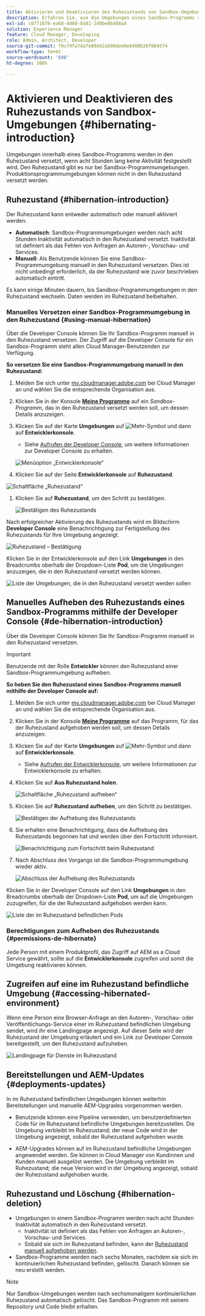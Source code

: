 ```yaml
---
title: Aktivieren und Deaktivieren des Ruhezustands von Sandbox-Umgebungen
description: Erfahren Sie, wie die Umgebungen eines Sandbox-Programms automatisch in einen Ruhezustand versetzt werden und wie Sie den Ruhezustand wieder aufheben können.
exl-id: c0771078-ea68-4d0d-8d41-2d9be86408a4
solution: Experience Manager
feature: Cloud Manager, Developing
role: Admin, Architect, Developer
source-git-commit: f0cf9fa7da7e89d42ab90dee0e8400b26f004574
workflow-type: tm+mt
source-wordcount: '698'
ht-degree: 100%

---
```



# Aktivieren und Deaktivieren des Ruhezustands von Sandbox-Umgebungen {#hibernating-introduction}

Umgebungen innerhalb eines Sandbox-Programms werden in den Ruhezustand versetzt, wenn acht Stunden lang keine Aktivität festgestellt wird. Den Ruhezustand gibt es nur bei Sandbox-Programmumgebungen. Produktionsprogrammumgebungen können nicht in den Ruhezustand versetzt werden.

## Ruhezustand {#hibernation-introduction}

Der Ruhezustand kann entweder automatisch oder manuell aktiviert werden.

* **Automatisch**: Sandbox-Programmumgebungen werden nach acht Stunden Inaktivität automatisch in den Ruhezustand versetzt. Inaktivität ist definiert als das Fehlen von Anfragen an Autoren-, Vorschau- und Services.
* **Manuell**: Als Benutzende können Sie eine Sandbox-Programmumgebung manuell in den Ruhezustand versetzen. Dies ist nicht unbedingt erforderlich, da der Ruhezustand wie zuvor beschrieben automatisch eintritt.

Es kann einige Minuten dauern, bis Sandbox-Programmumgebungen in den Ruhezustand wechseln. Daten werden im Ruhezustand beibehalten.

### Manuelles Versetzen einer Sandbox-Programmumgebung in den Ruhezustand {#using-manual-hibernation}

Über die Developer Console können Sie Ihr Sandbox-Programm manuell in den Ruhezustand versetzen. Der Zugriff auf die Developer Console für ein Sandbox-Programm steht allen Cloud Manager-Benutzenden zur Verfügung.

**So versetzen Sie eine Sandbox-Programmumgebung manuell in den Ruhezustand:**

1. Melden Sie sich unter [my.cloudmanager.adobe.com](https://my.cloudmanager.adobe.com/) bei Cloud Manager an und wählen Sie die entsprechende Organisation aus.

1. Klicken Sie in der Konsole **[Meine Programme](/help/implementing/cloud-manager/navigation.md#my-programs)** auf ein *Sandbox-Programm*, das in den Ruhezustand versetzt werden soll, um dessen Details anzuzeigen.

1. Klicken Sie auf der Karte **Umgebungen** auf ![Mehr-Symbol](https://spectrum.adobe.com/static/icons/workflow_18/Smock_More_18_N.svg) und dann auf **Entwicklerkonsole**.

   * Siehe [Aufrufen der Developer Console](/help/implementing/cloud-manager/manage-environments.md#accessing-developer-console), um weitere Informationen zur Developer Console zu erhalten.

   ![Menüoption „Entwicklerkonsole“](/help/implementing/cloud-manager/assets/developer-console-menu-option.png)

1. Klicken Sie auf der Seite **Entwicklerkonsole** auf **Ruhezustand**.

<!-- UPDATE THESE SCREENSHOTS WHEN NEW AEM DEVELOPER CONSOLE UI IS RELEASED. AS OF OCTOBER 14, 2024, NEW UI IS STILL IN BETA -->

![Schaltfläche „Ruhezustand“](assets/hibernate-1.png)

1. Klicken Sie auf **Ruhezustand**, um den Schritt zu bestätigen.

   ![Bestätigen des Ruhezustands](assets/hibernate-2.png)

Nach erfolgreicher Aktivierung des Ruhezustands wird im Bildschirm **Developer Console** eine Benachrichtigung zur Fertigstellung des Ruhezustands für Ihre Umgebung angezeigt.

![Ruhezustand – Bestätigung](assets/hibernate-4.png)

Klicken Sie in der Entwicklerkonsole auf den Link **Umgebungen** in den Breadcrumbs oberhalb der Dropdown-Liste **Pod**, um die Umgebungen anzuzeigen, die in den Ruhezustand versetzt werden können.

![Liste der Umgebungen, die in den Ruhezustand versetzt werden sollen](assets/hibernate-1b.png)

## Manuelles Aufheben des Ruhezustands eines Sandbox-Programms mithilfe der Developer Console {#de-hibernation-introduction}

Über die Developer Console können Sie Ihr Sandbox-Programm manuell in den Ruhezustand versetzen.

>[!IMPORTANT]
>
>Benutzende mit der Rolle **Entwickler** können den Ruhezustand einer Sandbox-Programmumgebung aufheben.

**So heben Sie den Ruhezustand eines Sandbox-Programms manuell mithilfe der Developer Console auf:**

1. Melden Sie sich unter [my.cloudmanager.adobe.com](https://my.cloudmanager.adobe.com/) bei Cloud Manager an und wählen Sie die entsprechende Organisation aus.

1. Klicken Sie in der Konsole **[Meine Programme](/help/implementing/cloud-manager/navigation.md#my-programs)** auf das Programm, für das der Ruhezustand aufgehoben werden soll, um dessen Details anzuzeigen.

1. Klicken Sie auf der Karte **Umgebungen** auf ![Mehr-Symbol](https://spectrum.adobe.com/static/icons/workflow_18/Smock_More_18_N.svg) und dann auf **Entwicklerkonsole**.

   * Siehe [Aufrufen der Entwicklerkonsole](/help/implementing/cloud-manager/manage-environments.md#accessing-developer-console), um weitere Informationen zur Entwicklerkonsole zu erhalten.

1. Klicken Sie auf **Aus Ruhezustand holen**.

   ![Schaltfläche „Ruhezustand aufheben“](assets/de-hibernation-img1.png)

1. Klicken Sie auf **Ruhezustand aufheben**, um den Schritt zu bestätigen.

   ![Bestätigen der Aufhebung des Ruhezustands](assets/de-hibernation-img2.png)

1. Sie erhalten eine Benachrichtigung, dass die Aufhebung des Ruhezustands begonnen hat und werden über den Fortschritt informiert.

   ![Benachrichtigung zum Fortschritt beim Ruhezustand](assets/de-hibernation-img3.png)

1. Nach Abschluss des Vorgangs ist die Sandbox-Programmumgebung wieder aktiv.

   ![Abschluss der Aufhebung des Ruhezustands](assets/de-hibernation-img4.png)

Klicken Sie in der Developer Console auf den Link **Umgebungen** in den Breadcrumbs oberhalb der Dropdown-Liste **Pod**, um auf die Umgebungen zuzugreifen, für die der Ruhezustand aufgehoben werden kann.

![Liste der im Ruhezustand befindlichen Pods](assets/de-hibernate-1b.png)

### Berechtigungen zum Aufheben des Ruhezustands {#permissions-de-hibernate}

Jede Person mit einem Produktprofil, das Zugriff auf AEM as a Cloud Service gewährt, sollte auf die **Entwicklerkonsole** zugreifen und somit die Umgebung reaktivieren können.

## Zugreifen auf eine im Ruhezustand befindliche Umgebung {#accessing-hibernated-environment}

Wenn eine Person eine Browser-Anfrage an den Autoren-, Vorschau- oder Veröffentlichungs-Service einer im Ruhezustand befindlichen Umgebung sendet, wird ihr eine Landingpage angezeigt. Auf dieser Seite wird der Ruhezustand der Umgebung erläutert und ein Link zur Developer Console bereitgestellt, um den Ruhezustand aufzuheben.

![Landingpage für Dienste im Ruhezustand](assets/de-hibernation-img5.png)

## Bereitstellungen und AEM-Updates {#deployments-updates}

In im Ruhezustand befindlichen Umgebungen können weiterhin Bereitstellungen und manuelle AEM-Upgrades vorgenommen werden.

* Benutzende können eine Pipeline verwenden, um benutzerdefinierten Code für im Ruhezustand befindliche Umgebungen bereitzustellen. Die Umgebung verbleibt im Ruhezustand; der neue Code wird in der Umgebung angezeigt, sobald der Ruhezustand aufgehoben wurde.

* AEM-Upgrades können auf im Ruhezustand befindliche Umgebungen angewendet werden. Sie können in Cloud Manager von Kundinnen und Kunden manuell ausgelöst werden. Die Umgebung verbleibt im Ruhezustand; die neue Version wird in der Umgebung angezeigt, sobald der Ruhezustand aufgehoben wurde.

## Ruhezustand und Löschung {#hibernation-deletion}

* Umgebungen in einem Sandbox-Programm werden nach acht Stunden Inaktivität automatisch in den Ruhezustand versetzt.
   * Inaktivität ist definiert als das Fehlen von Anfragen an Autoren-, Vorschau- und Services.
   * Sobald sie sich im Ruhezustand befinden, kann der [Ruhezustand manuell aufgehoben werden](#de-hibernation-introduction).
* Sandbox-Programme werden nach sechs Monaten, nachdem sie sich im kontinuierlichen Ruhezustand befinden, gelöscht. Danach können sie neu erstellt werden.

>[!NOTE]
>
>Nur Sandbox-Umgebungen werden nach sechsmonatigem kontinuierlichen Ruhezustand automatisch gelöscht. Das Sandbox-Programm mit seinem Repository und Code bleibt erhalten.
